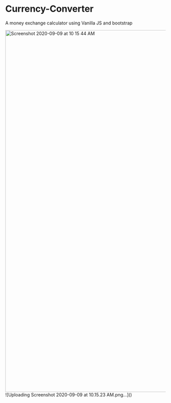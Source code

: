 # Currency-Converter
A money exchange calculator using Vanilla JS and bootstrap

<img width="1138" alt="Screenshot 2020-09-09 at 10 15 44 AM" src="https://user-images.githubusercontent.com/55907622/92555506-74a89980-f285-11ea-8fa5-7435149bec7f.png">
![Uploading Screenshot 2020-09-09 at 10.15.23 AM.png…]()
